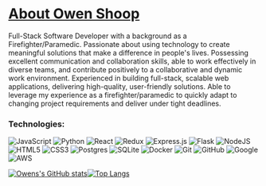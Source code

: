 # [About Owen Shoop](https://www.owenshoop.dev)
Full-Stack Software Developer with a background as a Firefighter/Paramedic. Passionate about using technology to create meaningful solutions that make a difference in people's lives. Possessing excellent communication and collaboration skills, able to work effectively in diverse teams, and contribute positively to a collaborative and dynamic work environment. Experienced in building full-stack, scalable web applications, delivering high-quality, user-friendly solutions. Able to leverage my experience as a firefighter/paramedic to quickly adapt to changing project requirements and deliver under tight deadlines.

### Technologies:
![JavaScript](https://img.shields.io/badge/javascript-%23323330.svg?style=for-the-badge&logo=javascript&logoColor=%23F7DF1E)
![Python](https://img.shields.io/badge/python-3670A0?style=for-the-badge&logo=python&logoColor=ffdd54)
![React](https://img.shields.io/badge/react-%2320232a.svg?style=for-the-badge&logo=react&logoColor=%2361DAFB)
![Redux](https://img.shields.io/badge/redux-%23593d88.svg?style=for-the-badge&logo=redux&logoColor=white)
![Express.js](https://img.shields.io/badge/express.js-%23404d59.svg?style=for-the-badge&logo=express&logoColor=%2361DAFB)
![Flask](https://img.shields.io/badge/flask-%23000.svg?style=for-the-badge&logo=flask&logoColor=white)
![NodeJS](https://img.shields.io/badge/node.js-6DA55F?style=for-the-badge&logo=node.js&logoColor=white)
![HTML5](https://img.shields.io/badge/html5-%23E34F26.svg?style=for-the-badge&logo=html5&logoColor=white)
![CSS3](https://img.shields.io/badge/css3-%231572B6.svg?style=for-the-badge&logo=css3&logoColor=white)
![Postgres](https://img.shields.io/badge/postgres-%23316192.svg?style=for-the-badge&logo=postgresql&logoColor=white)
![SQLite](https://img.shields.io/badge/sqlite-%2307405e.svg?style=for-the-badge&logo=sqlite&logoColor=white)
![Docker](https://img.shields.io/badge/docker-%230db7ed.svg?style=for-the-badge&logo=docker&logoColor=white)
![Git](https://img.shields.io/badge/git-%23F05033.svg?style=for-the-badge&logo=git&logoColor=white)
![GitHub](https://img.shields.io/badge/github-%23121011.svg?style=for-the-badge&logo=github&logoColor=white)
![Google](https://img.shields.io/badge/google-4285F4?style=for-the-badge&logo=google&logoColor=white)
![AWS](https://img.shields.io/badge/AWS-%23FF9900.svg?style=for-the-badge&logo=amazon-aws&logoColor=white)

[![Owens's GitHub stats](https://github-readme-stats.vercel.app/api?username=owencshoop&theme=blue-green)](https://github.com/anuraghazra/github-readme-stats)[![Top Langs](https://github-readme-stats.vercel.app/api/top-langs/?username=owencshoop&hide_progress=true)](https://github.com/anuraghazra/github-readme-stats)


